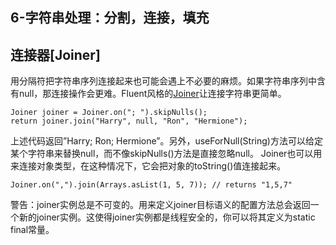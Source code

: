 ## 6-字符串处理：分割，连接，填充

## 连接器\[Joiner\]

用分隔符把字符串序列连接起来也可能会遇上不必要的麻烦。如果字符串序列中含有null，那连接操作会更难。Fluent风格的[Joiner](http://docs.guava-libraries.googlecode.com/git/javadoc/com/google/common/base/Joiner.html)让连接字符串更简单。

```
Joiner joiner = Joiner.on("; ").skipNulls();
return joiner.join("Harry", null, "Ron", "Hermione");
```

上述代码返回”Harry; Ron; Hermione”。另外，useForNull\(String\)方法可以给定某个字符串来替换null，而不像skipNulls\(\)方法是直接忽略null。 Joiner也可以用来连接对象类型，在这种情况下，它会把对象的toString\(\)值连接起来。

```
Joiner.on(",").join(Arrays.asList(1, 5, 7)); // returns "1,5,7"
```

警告：joiner实例总是不可变的。用来定义joiner目标语义的配置方法总会返回一个新的joiner实例。这使得joiner实例都是线程安全的，你可以将其定义为static final常量。


